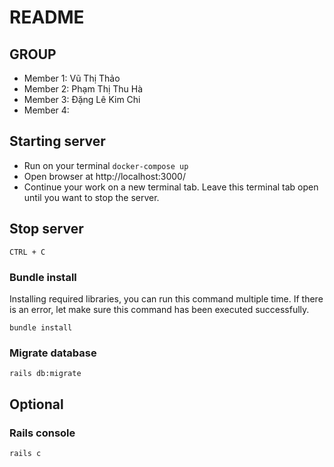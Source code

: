 # README

## GROUP <add-group-name>

- Member 1: Vũ Thị Thảo
- Member 2: Phạm Thị Thu Hà
- Member 3: Đặng Lê Kim Chi
- Member 4: <add-name>

## Starting server

- Run on your terminal `docker-compose up`
- Open browser at http://localhost:3000/
- Continue your work on a new terminal tab. Leave this terminal tab open until you want to stop the server.

## Stop server

`CTRL + C`

### Bundle install
Installing required libraries, you can run this command multiple time. If there is an error, let make sure this command has been executed successfully.

`bundle install`

### Migrate database

`rails db:migrate`

## Optional

### Rails console

`rails c`
